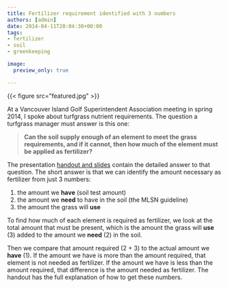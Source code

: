 ```yaml
---
title: Fertilizer requirement identified with 3 numbers
authors: [admin]
date: 2014-04-11T20:04:30+00:00
tags:
- fertilizer
- soil
- greenkeeping

image: 
  preview_only: true

---
```


{{< figure src="featured.jpg" >}}


At a Vancouver Island Golf Superintendent Association meeting in spring 2014, I spoke about turfgrass nutrient requirements. The question a turfgrass manager must answer is this one: 

> **Can the soil supply enough of an element to meet the grass requirements, and if it cannot, then how much of the element must be applied as fertilizer?**

The presentation [handout and slides](http://www.seminar.asianturfgrass.com/20140402_victoria.html) contain the detailed answer to that question. The short answer is that we can identify the amount necessary as fertilizer from just 3 numbers:

  1. the amount we **have** (soil test amount)
  2. the amount we **need** to have in the soil (the MLSN guideline)
  3. the amount the grass will **use**

To find how much of each element is required as fertilizer, we look at the total amount that must be present, which is the amount the grass will **use** (3) added to the amount we **need** (2) in the soil.

Then we compare that amount required (2 + 3) to the actual amount we **have** (1). If the amount we have is more than the amount required, that element is not needed as fertilizer. If the amount we have is less than the amount required, that difference is the amount needed as fertilizer. The handout has the full explanation of how to get these numbers.
